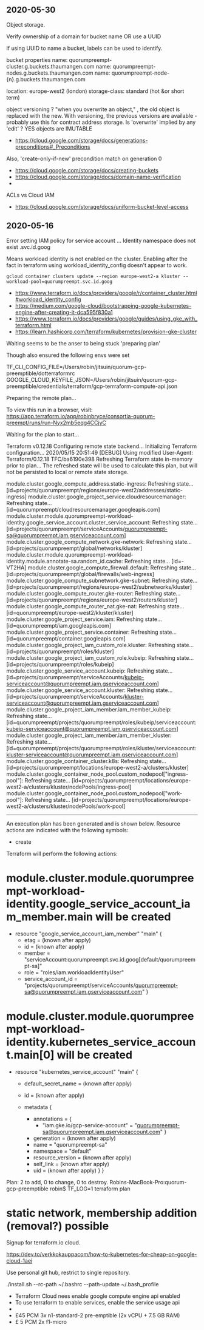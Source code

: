 2020-05-30
----------

Object storage.

Verify ownership of a domain for bucket name OR use a UUID

If using UUID to name a bucket, labels can be used to identify.

bucket properties
name: quorumpreempt-cluster.g.buckets.thaumangen.com
name: quorumpreempt-nodes.g.buckets.thaumangen.com
name: quorumpreempt-node-{n}.g.buckets.thaumangen.com

location: europe-west2 (london)
storage-class: standard (hot &or short term)

object versioning ?
"when you overwrite an object," , the old object is replaced with the new. With
versioning, the previous versions are available - probably use this for
contract address storage. Is 'overwrite' implied by any 'edit' ? YES objects
are IMUTABLE
* https://cloud.google.com/storage/docs/generations-preconditions#_Preconditions

Also, 'create-only-if-new' precondition match on generation 0

* https://cloud.google.com/storage/docs/creating-buckets
* https://cloud.google.com/storage/docs/domain-name-verification
*

ACLs vs Cloud IAM
* https://cloud.google.com/storage/docs/uniform-bucket-level-access


2020-05-16
----------
Error setting IAM policy for service account ... Identity namespace does not
exist <project>.svc.id.goog

Means workload identity is not enabled on the cluster. Enabling after the fact
in terraform using workload_identity_config doesn't appear to work. 

`gcloud container clusters update --region europe-west2-a kluster --workload-pool=quorumpreempt.svc.id.goog`


* https://www.terraform.io/docs/providers/google/r/container_cluster.html#workload_identity_config
* https://medium.com/google-cloud/bootstrapping-google-kubernetes-engine-after-creating-it-dca595f830a1
* https://www.terraform.io/docs/providers/google/guides/using_gke_with_terraform.html
* https://learn.hashicorp.com/terraform/kubernetes/provision-gke-cluster

Waiting seems to be the anser to being stuck 'preparing plan'

Though also ensured the following envs were set

TF_CLI_CONFIG_FILE=/Users/robin/jitsuin/quorum-gcp-preemptible/dotterraformrc
GOOGLE_CLOUD_KEYFILE_JSON=/Users/robin/jitsuin/quorum-gcp-preemptible/credentials/terraform/gcp-terrraform-compute-api.json

Preparing the remote plan...

To view this run in a browser, visit:
https://app.terraform.io/app/robinbryce/consortia-quorum-preempt/runs/run-Nyx2mb5eqg4CCjyC

Waiting for the plan to start...

Terraform v0.12.18
Configuring remote state backend...
Initializing Terraform configuration...
2020/05/15 20:51:49 [DEBUG] Using modified User-Agent: Terraform/0.12.18 TFC/ba6190e398
Refreshing Terraform state in-memory prior to plan...
The refreshed state will be used to calculate this plan, but will not be
persisted to local or remote state storage.

module.cluster.google_compute_address.static-ingress: Refreshing state... [id=projects/quorumpreempt/regions/europe-west2/addresses/static-ingress]
module.cluster.google_project_service.cloudresourcemanager: Refreshing state... [id=quorumpreempt/cloudresourcemanager.googleapis.com]
module.cluster.module.quorumpreempt-workload-identity.google_service_account.cluster_service_account: Refreshing state... [id=projects/quorumpreempt/serviceAccounts/quorumpreempt-sa@quorumpreempt.iam.gserviceaccount.com]
module.cluster.google_compute_network.gke-network: Refreshing state... [id=projects/quorumpreempt/global/networks/kluster]
module.cluster.module.quorumpreempt-workload-identity.module.annotate-sa.random_id.cache: Refreshing state... [id=-VT2HA]
module.cluster.google_compute_firewall.default: Refreshing state... [id=projects/quorumpreempt/global/firewalls/web-ingress]
module.cluster.google_compute_subnetwork.gke-subnet: Refreshing state... [id=projects/quorumpreempt/regions/europe-west2/subnetworks/kluster]
module.cluster.google_compute_router.gke-router: Refreshing state... [id=projects/quorumpreempt/regions/europe-west2/routers/kluster]
module.cluster.google_compute_router_nat.gke-nat: Refreshing state... [id=quorumpreempt/europe-west2/kluster/kluster]
module.cluster.google_project_service.iam: Refreshing state... [id=quorumpreempt/iam.googleapis.com]
module.cluster.google_project_service.container: Refreshing state... [id=quorumpreempt/container.googleapis.com]
module.cluster.google_project_iam_custom_role.kluster: Refreshing state... [id=projects/quorumpreempt/roles/kluster]
module.cluster.google_project_iam_custom_role.kubeip: Refreshing state... [id=projects/quorumpreempt/roles/kubeip]
module.cluster.google_service_account.kubeip: Refreshing state... [id=projects/quorumpreempt/serviceAccounts/kubeip-serviceaccount@quorumpreempt.iam.gserviceaccount.com]
module.cluster.google_service_account.kluster: Refreshing state... [id=projects/quorumpreempt/serviceAccounts/kluster-serviceaccount@quorumpreempt.iam.gserviceaccount.com]
module.cluster.google_project_iam_member.iam_member_kubeip: Refreshing state... [id=quorumpreempt/projects/quorumpreempt/roles/kubeip/serviceaccount:kubeip-serviceaccount@quorumpreempt.iam.gserviceaccount.com]
module.cluster.google_project_iam_member.iam_member_kluster: Refreshing state... [id=quorumpreempt/projects/quorumpreempt/roles/kluster/serviceaccount:kluster-serviceaccount@quorumpreempt.iam.gserviceaccount.com]
module.cluster.google_container_cluster.k8s: Refreshing state... [id=projects/quorumpreempt/locations/europe-west2-a/clusters/kluster]
module.cluster.google_container_node_pool.custom_nodepool["ingress-pool"]: Refreshing state... [id=projects/quorumpreempt/locations/europe-west2-a/clusters/kluster/nodePools/ingress-pool]
module.cluster.google_container_node_pool.custom_nodepool["work-pool"]: Refreshing state... [id=projects/quorumpreempt/locations/europe-west2-a/clusters/kluster/nodePools/work-pool]

------------------------------------------------------------------------

An execution plan has been generated and is shown below.
Resource actions are indicated with the following symbols:
  + create

Terraform will perform the following actions:

  # module.cluster.module.quorumpreempt-workload-identity.google_service_account_iam_member.main will be created
  + resource "google_service_account_iam_member" "main" {
      + etag               = (known after apply)
      + id                 = (known after apply)
      + member             = "serviceAccount:quorumpreempt.svc.id.goog[default/quorumpreempt-sa]"
      + role               = "roles/iam.workloadIdentityUser"
      + service_account_id = "projects/quorumpreempt/serviceAccounts/quorumpreempt-sa@quorumpreempt.iam.gserviceaccount.com"
    }

  # module.cluster.module.quorumpreempt-workload-identity.kubernetes_service_account.main[0] will be created
  + resource "kubernetes_service_account" "main" {
      + default_secret_name = (known after apply)
      + id                  = (known after apply)

      + metadata {
          + annotations      = {
              + "iam.gke.io/gcp-service-account" = "quorumpreempt-sa@quorumpreempt.iam.gserviceaccount.com"
            }
          + generation       = (known after apply)
          + name             = "quorumpreempt-sa"
          + namespace        = "default"
          + resource_version = (known after apply)
          + self_link        = (known after apply)
          + uid              = (known after apply)
        }
    }

Plan: 2 to add, 0 to change, 0 to destroy.
Robins-MacBook-Pro:quorum-gcp-preemptible robin$ TF_LOG=1 terraform plan


static network, membership addition (removal?) possible
=======================================================





Signup for terraform.io cloud.


https://dev.to/verkkokauppacom/how-to-kubernetes-for-cheap-on-google-cloud-1aei


Use personal git hub, restrict to single repository.

./install.sh --rc-path ~/.bashrc --path-update ~/.bash_profile

* Terraform Cloud nees enable google compute engine api enabled
* To use terraform to enable services, enable the service usage api
*
* £45 PCM 3x n1-standard-2 pre-emptible  (2x vCPU + 7.5 GB RAM)
* £ 5 PCM 2x f1-micro
